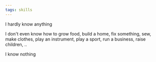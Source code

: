 ```yaml
---
tags: skills
---
```



I hardly know anything

I don't even know how to grow food, build a home, fix something, sew, make clothes, play an instrument, play a sport, run a business, raise children, .. 

I know nothing

